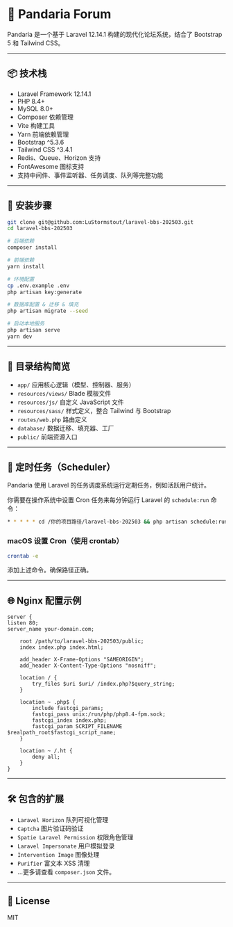 # 🐼 Pandaria Forum

Pandaria 是一个基于 Laravel 12.14.1 构建的现代化论坛系统，结合了 Bootstrap 5 和 Tailwind
CSS。

---

## 📦 技术栈

- Laravel Framework 12.14.1
- PHP 8.4+
- MySQL 8.0+
- Composer 依赖管理
- Vite 构建工具
- Yarn 前端依赖管理
- Bootstrap ^5.3.6
- Tailwind CSS ^3.4.1
- Redis、Queue、Horizon 支持
- FontAwesome 图标支持
- 支持中间件、事件监听器、任务调度、队列等完整功能

---

## 🚀 安装步骤

```bash
git clone git@github.com:LuStormstout/laravel-bbs-202503.git
cd laravel-bbs-202503

# 后端依赖
composer install

# 前端依赖
yarn install

# 环境配置
cp .env.example .env
php artisan key:generate

# 数据库配置 & 迁移 & 填充
php artisan migrate --seed

# 启动本地服务
php artisan serve
yarn dev
```

---

## 📂 目录结构简览

- `app/` 应用核心逻辑（模型、控制器、服务）
- `resources/views/` Blade 模板文件
- `resources/js/` 自定义 JavaScript 文件
- `resources/sass/` 样式定义，整合 Tailwind 与 Bootstrap
- `routes/web.php` 路由定义
- `database/` 数据迁移、填充器、工厂
- `public/` 前端资源入口

---

## 📅 定时任务（Scheduler）

Pandaria 使用 Laravel 的任务调度系统运行定期任务，例如活跃用户统计。

你需要在操作系统中设置 Cron 任务来每分钟运行 Laravel 的 `schedule:run` 命令：

```bash
* * * * * cd /你的项目路径/laravel-bbs-202503 && php artisan schedule:run >> /dev/null 2>&1
```

### macOS 设置 Cron（使用 crontab）

```bash
crontab -e
```

添加上述命令。确保路径正确。

---

## 🌐 Nginx 配置示例

```nginx
server {
listen 80;
server_name your-domain.com;

    root /path/to/laravel-bbs-202503/public;
    index index.php index.html;

    add_header X-Frame-Options "SAMEORIGIN";
    add_header X-Content-Type-Options "nosniff";

    location / {
        try_files $uri $uri/ /index.php?$query_string;
    }

    location ~ .php$ {
        include fastcgi_params;
        fastcgi_pass unix:/run/php/php8.4-fpm.sock;
        fastcgi_index index.php;
        fastcgi_param SCRIPT_FILENAME $realpath_root$fastcgi_script_name;
    }

    location ~ /.ht {
        deny all;
    }
}
```

---

## 🛠️ 包含的扩展

- `Laravel Horizon` 队列可视化管理
- `Captcha` 图片验证码验证
- `Spatie Laravel Permission` 权限角色管理
- `Laravel Impersonate` 用户模拟登录
- `Intervention Image` 图像处理
- `Purifier` 富文本 XSS 清理
- ...更多请查看 `composer.json` 文件。

---

## 📜 License

MIT
